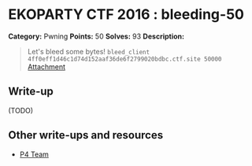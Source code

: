 # EKOPARTY CTF 2016 : bleeding-50

**Category:** Pwning
**Points:** 50
**Solves:** 93
**Description:**

> Let's bleed some bytes!
> `bleed_client 4ff0eff1d46c1d74d152aaf36de6f2799020bdbc.ctf.site 50000`
> [Attachment](pwn50.zip)


## Write-up

(TODO)

## Other write-ups and resources

* [P4 Team](https://github.com/p4-team/ctf/tree/master/2016-10-26-ekoparty/pwn_50)
